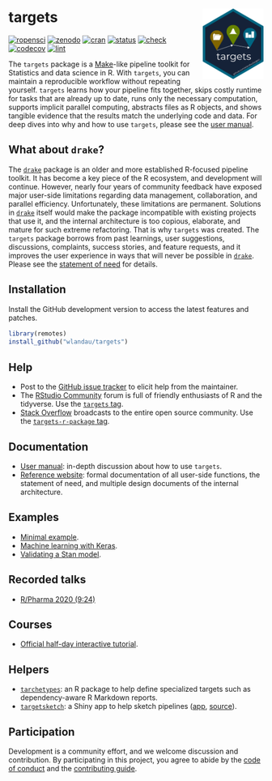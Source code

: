 
# targets <img src='man/figures/logo.png' align="right" height="139"/>

[![ropensci](https://badges.ropensci.org/401_status.svg)](https://github.com/ropensci/software-review/issues/401)
[![zenodo](https://zenodo.org/badge/200093430.svg)](https://zenodo.org/badge/latestdoi/200093430)
[![cran](http://www.r-pkg.org/badges/version/targets)](https://cran.r-project.org/package=targets)
[![status](https://www.repostatus.org/badges/latest/active.svg)](https://www.repostatus.org/#active)
[![check](https://github.com/wlandau/targets/workflows/check/badge.svg)](https://github.com/wlandau/targets/actions?query=workflow%3Acheck)
[![codecov](https://codecov.io/gh/wlandau/targets/branch/main/graph/badge.svg?token=3T5DlLwUVl)](https://codecov.io/gh/wlandau/targets)
[![lint](https://github.com/wlandau/targets/workflows/lint/badge.svg)](https://github.com/wlandau/targets/actions?query=workflow%3Alint)

The `targets` package is a
[Make](https://www.gnu.org/software/make/)-like pipeline toolkit for
Statistics and data science in R. With `targets`, you can maintain a
reproducible workflow without repeating yourself. `targets` learns how
your pipeline fits together, skips costly runtime for tasks that are
already up to date, runs only the necessary computation, supports
implicit parallel computing, abstracts files as R objects, and shows
tangible evidence that the results match the underlying code and data.
For deep dives into why and how to use `targets`, please see the [user
manual](https://wlandau.github.io/targets-manual).

## What about `drake`?

The [`drake`](https://github.com/ropensci/drake) package is an older and
more established R-focused pipeline toolkit. It has become a key piece
of the R ecosystem, and development will continue. However, nearly four
years of community feedback have exposed major user-side limitations
regarding data management, collaboration, and parallel efficiency.
Unfortunately, these limitations are permanent. Solutions in
[`drake`](https://github.com/ropensci/drake) itself would make the
package incompatible with existing projects that use it, and the
internal architecture is too copious, elaborate, and mature for such
extreme refactoring. That is why `targets` was created. The `targets`
package borrows from past learnings, user suggestions, discussions,
complaints, success stories, and feature requests, and it improves the
user experience in ways that will never be possible in
[`drake`](https://github.com/ropensci/drake). Please see the [statement
of need](https://wlandau.github.io/targets/articles/need.html) for
details.

## Installation

Install the GitHub development version to access the latest features and
patches.

``` r
library(remotes)
install_github("wlandau/targets")
```

## Help

  - Post to the [GitHub issue
    tracker](https://github.com/wlandau/targets/issues) to elicit help
    from the maintainer.
  - The [RStudio Community](https://community.rstudio.com/) forum is
    full of friendly enthusiasts of R and the tidyverse. Use the
    [`targets` tag](https://community.rstudio.com/tag/targets).
  - [Stack Overflow](https://stackoverflow.com/) broadcasts to the
    entire open source community. Use the [`targets-r-package`
    tag](https://stackoverflow.com/questions/tagged/targets-r-package).

## Documentation

  - [User manual](https://wlandau.github.io/targets-manual): in-depth
    discussion about how to use `targets`.
  - [Reference website](https://wlandau.github.io/targets/): formal
    documentation of all user-side functions, the statement of need, and
    multiple design documents of the internal architecture.

## Examples

  - [Minimal example](https://github.com/wlandau/targets-minimal).
  - [Machine learning with
    Keras](https://github.com/wlandau/targets-keras).
  - [Validating a Stan model](https://github.com/wlandau/targets-stan).

## Recorded talks

  - [R/Pharma 2020
    (9:24)](https://www.youtube.com/watch?v=GRqKJBaC5g4&list=PLMtxz1fUYA5C0YflXsR8EEAQXfjntlV1H&index=6)

## Courses

  - [Official half-day interactive
    tutorial](https://github.com/wlandau/targets-tutorial).

## Helpers

  - [`tarchetypes`](https://wlandau.github.io/tarchetypes): an R package
    to help define specialized targets such as dependency-aware R
    Markdown reports.
  - [`targetsketch`](https://wlandau.shinyapps.io/targetsketch): a Shiny
    app to help sketch pipelines
    ([app](https://wlandau.shinyapps.io/targetsketch),
    [source](https://github.com/wlandau/targetsketch)).

## Participation

Development is a community effort, and we welcome discussion and
contribution. By participating in this project, you agree to abide by
the [code of
conduct](https://github.com/wlandau/targets/blob/main/CODE_OF_CONDUCT.md)
and the [contributing
guide](https://github.com/wlandau/targets/blob/main/CONTRIBUTING.md).
